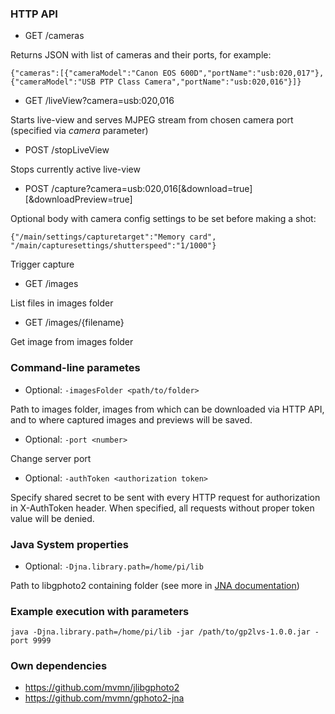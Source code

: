 ### HTTP API

* GET /cameras

Returns JSON with list of cameras and their ports, for example:
```
{"cameras":[{"cameraModel":"Canon EOS 600D","portName":"usb:020,017"},{"cameraModel":"USB PTP Class Camera","portName":"usb:020,016"}]}
```
* GET /liveView?camera=usb:020,016

Starts live-view and serves MJPEG stream from chosen camera port (specified via *camera* parameter)

* POST /stopLiveView

Stops currently active live-view

* POST /capture?camera=usb:020,016\[&download=true]\[&downloadPreview=true]

Optional body with camera config settings to be set before making a shot:

```{"/main/settings/capturetarget":"Memory card", "/main/capturesettings/shutterspeed":"1/1000"}``` 

Trigger capture

* GET /images

List files in images folder

* GET /images/{filename}

Get image from images folder

### Command-line parametes

* Optional: ```-imagesFolder <path/to/folder>```

Path to images folder, images from which can be downloaded via HTTP API, and to where captured images and previews will be saved. 

* Optional: ```-port <number>```

Change server port

* Optional: ```-authToken <authorization token>```

Specify shared secret to be sent with every HTTP request for authorization in X-AuthToken header. When specified, all requests without proper token value will be denied.

### Java System properties

* Optional: ```-Djna.library.path=/home/pi/lib```

Path to libgphoto2 containing folder (see more in [JNA documentation](https://github.com/java-native-access/jna/blob/master/www/GettingStarted.md))

### Example execution with parameters

```java -Djna.library.path=/home/pi/lib -jar /path/to/gp2lvs-1.0.0.jar -port 9999```

### Own dependencies

* https://github.com/mvmn/jlibgphoto2
* https://github.com/mvmn/gphoto2-jna
